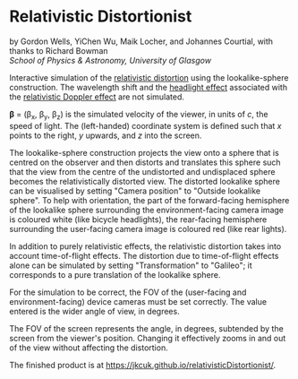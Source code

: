 # Relativistic Distortionist
by Gordon Wells, YiChen Wu, Maik Locher, and Johannes Courtial, with thanks to Richard Bowman<br>
_School of Physics & Astronomy, University of Glasgow_

Interactive simulation of the <a href="https://en.wikipedia.org/wiki/Relativistic_aberration">relativistic distortion</a> using the lookalike-sphere construction.   The wavelength shift and the <a href="https://en.wikipedia.org/wiki/Relativistic_beaming">headlight effect</a> associated with the <a href="https://en.wikipedia.org/wiki/Relativistic_Doppler_effect">relativistic Doppler effect</a> are not simulated.

**β** = (β<sub>x</sub>, β<sub>y</sub>, β<sub>z</sub>) is the simulated velocity of the viewer, in units of _c_, the speed of light. The (left-handed) coordinate system is defined such that _x_ points to the right, _y_ upwards, and _z_ into the screen.

The lookalike-sphere construction projects the view onto a sphere that is centred on the observer and then distorts and translates this sphere such that the view from the centre of the undistorted and undisplaced sphere becomes the relativistically distorted view.  The distorted lookalike sphere can be visualised by setting "Camera position" to "Outside lookalike sphere".  To help with orientation, the part of the forward-facing hemisphere of the lookalike sphere surrounding the environment-facing camera image is coloured white (like bicycle headlights), the  rear-facing hemisphere surrounding the user-facing camera image is coloured red (like rear lights).

In addition to purely relativistic effects, the relativistic distortion takes into account time-of-flight effects.  The distortion due to time-of-flight effects alone can be simulated by setting "Transformation" to "Galileo"; it corresponds to a pure translation of the lookalike sphere.

For the simulation to be correct, the FOV of the (user-facing and environment-facing) device cameras must be set correctly. The value entered is the wider angle of view, in degrees.

The FOV of the screen represents the angle, in degrees, subtended by the screen from the viewer's position.  Changing it effectively zooms in and out of the view without affecting the distortion.

The finished product is at <href url="https://jkcuk.github.io/relativisticDistortionist/">https://jkcuk.github.io/relativisticDistortionist/</href>.
